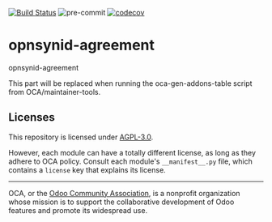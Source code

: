 [![Build Status](https://travis-ci.com/open-synergy/opnsynid-agreement.svg?branch=8.0)](https://travis-ci.com/open-synergy/opnsynid-agreement)
![pre-commit](https://github.com/open-synergy/opnsynid-agreement/actions/workflows/pre-commit.yml/badge.svg)
[![codecov](https://codecov.io/gh/open-synergy/opnsynid-agreement/branch/8.0/graph/badge.svg)](https://codecov.io/gh/open-synergy/opnsynid-agreement)

<!-- /!\ do not modify above this line -->

# opnsynid-agreement

opnsynid-agreement

<!-- /!\ do not modify below this line -->

<!-- prettier-ignore-start -->

[//]: # (addons)

This part will be replaced when running the oca-gen-addons-table script from OCA/maintainer-tools.

[//]: # (end addons)

<!-- prettier-ignore-end -->

## Licenses

This repository is licensed under [AGPL-3.0](LICENSE).

However, each module can have a totally different license, as long as they adhere to OCA
policy. Consult each module's `__manifest__.py` file, which contains a `license` key
that explains its license.

----

OCA, or the [Odoo Community Association](http://odoo-community.org/), is a nonprofit
organization whose mission is to support the collaborative development of Odoo features
and promote its widespread use.
